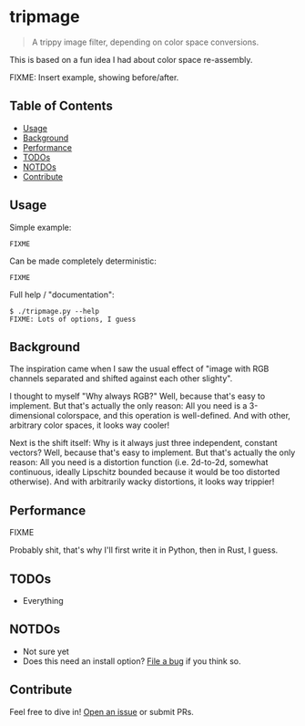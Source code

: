 # tripmage

> A trippy image filter, depending on color space conversions.

This is based on a fun idea I had about color space re-assembly.

FIXME: Insert example, showing before/after.

## Table of Contents

- [Usage](#usage)
- [Background](#background)
- [Performance](#performance)
- [TODOs](#todos)
- [NOTDOs](#notdos)
- [Contribute](#contribute)

## Usage

Simple example:

```
FIXME
```

Can be made completely deterministic:

```
FIXME
```

Full help / "documentation":

```
$ ./tripmage.py --help
FIXME: Lots of options, I guess
```

## Background

The inspiration came when I saw the usual effect of "image with RGB channels separated and shifted against each other slighty".

I thought to myself "Why always RGB?"
Well, because that's easy to implement.
But that's actually the only reason:
All you need is a 3-dimensional colorspace, and this operation is well-defined.
And with other, arbitrary color spaces, it looks way cooler!

Next is the shift itself: Why is it always just three independent, constant vectors?
Well, because that's easy to implement.
But that's actually the only reason:
All you need is a distortion function (i.e. 2d-to-2d, somewhat continuous,
ideally Lipschitz bounded because it would be too distorted otherwise).
And with arbitrarily wacky distortions, it looks way trippier!

## Performance

FIXME

Probably shit, that's why I'll first write it in Python, then in Rust, I guess.

## TODOs

* Everything

## NOTDOs

* Not sure yet
* Does this need an install option?  [File a bug](https://github.com/BenWiederhake/tripmage/issues/new) if you think so.

## Contribute

Feel free to dive in! [Open an issue](https://github.com/BenWiederhake/tripmage/issues/new) or submit PRs.
